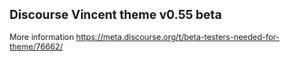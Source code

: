 ## Discourse Vincent theme v0.55 beta
 
More information https://meta.discourse.org/t/beta-testers-needed-for-theme/76662/
